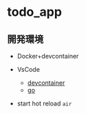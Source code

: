# todo_app

## 開発環境

- Docker+devcontainer
- VsCode
  - [devcontainer](https://code.visualstudio.com/docs/devcontainers/containers)
  - [go](https://marketplace.visualstudio.com/items?itemName=golang.Go)

  

- start hot reload 
  `air`